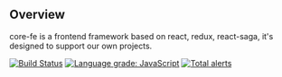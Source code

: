 ## Overview
core-fe is a frontend framework based on react, redux, react-saga, it's designed to support our own projects.

[![Build Status](https://travis-ci.org/neowu/core-fe-project.svg?branch=master)](https://travis-ci.org/neowu/core-fe-project)
[![Language grade: JavaScript](https://img.shields.io/lgtm/grade/javascript/g/neowu/core-fe-project.svg?logo=lgtm&logoWidth=18)](https://lgtm.com/projects/g/neowu/core-fe-project/context:javascript)
[![Total alerts](https://img.shields.io/lgtm/alerts/g/neowu/core-fe-project.svg?logo=lgtm&logoWidth=18)](https://lgtm.com/projects/g/neowu/core-fe-project/alerts/)
